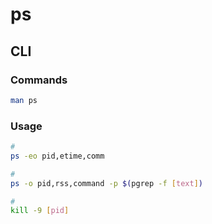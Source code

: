 # ps

## CLI

### Commands

```sh
man ps
```

### Usage

```sh
#
ps -eo pid,etime,comm

#
ps -o pid,rss,command -p $(pgrep -f [text])

#
kill -9 [pid]
```
